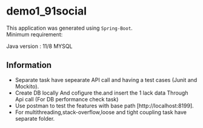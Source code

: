 # demo1_91social
This application was generated using `Spring-Boot`.  
Minimum requirement:

   Java version : 11/8
    MYSQL

## Information

-   Separate task have sepearate API call and having a test cases (Junit and Mockito).
-   Create DB locally And cofigure the.and insert the 1 lack data Through Api call (For DB performance check task)
-   Use postman to test the features with base path [http://localhost:8199].
-   For multithreading,stack-overflow,loose and tight coupling task have separate folder.
